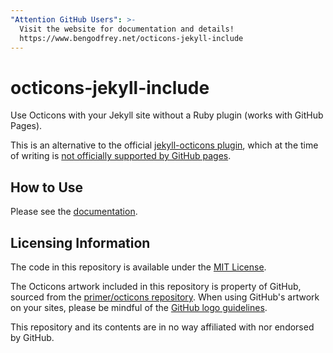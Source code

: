 ```yaml
---
"Attention GitHub Users": >-
  Visit the website for documentation and details!
  https://www.bengodfrey.net/octicons-jekyll-include
---
```


# octicons-jekyll-include

Use Octicons with your Jekyll site without a Ruby plugin (works with GitHub Pages).

This is an alternative to the official [jekyll-octicons plugin][jkl-octicons],
which at the time of writing is [not officially supported by GitHub pages][pages].

## How to Use

Please see the [documentation](docs).

## Licensing Information

The code in this repository is available under the [MIT License](LICENSE).

The Octicons artwork included in this repository is property of GitHub, sourced from
the [primer/octicons repository][octicons-repo]. When using GitHub's artwork on your
sites, please be mindful of the [GitHub logo guidelines][gh-logo-guidelines].

This repository and its contents are in no way affiliated with nor endorsed by
GitHub.

[jkl-octicons]: https://github.com/primer/octicons/tree/master/lib/octicons_jekyll
[pages]: https://pages.github.com/versions/
[octicons-repo]: https://github.com/primer/octicons
[gh-logo-guidelines]: https://github.com/logos
